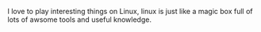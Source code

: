 I love to play interesting things on Linux, linux is just like a magic box full of lots of awsome tools and useful knowledge.
